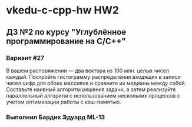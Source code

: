 # vkedu-c-cpp-hw HW2

## ДЗ №2 по курсу "Углублённое программирование на C/C++"

### Вариант #27
В вашем распоряжении — два вектора из 100 млн. целых чисел каждый. Постройте гистограмму распределения входящих в записи чисел цифр для обоих массивов и сравните их медианы между собой. Составьте наивный алгоритм решения задачи, а затем реализуйте параллельный алгоритм с использованием нескольких процессов с учетом оптимизации работы с кэш-памятью.

### Выполнил Бардик Эдуард ML-13

